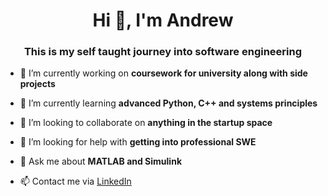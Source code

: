 <h1 align="center">Hi 👋, I'm Andrew</h1>
<h3 align="center">This is my self taught journey into software engineering</h3>

- 🔭 I’m currently working on **coursework for university along with side projects**

- 🌱 I’m currently learning **advanced Python, C++ and systems principles**

- 👯 I’m looking to collaborate on **anything in the startup space**

- 🤝 I’m looking for help with **getting into professional SWE**

- 💬 Ask me about **MATLAB and Simulink**

<!-- - 📄 See more on my <a href="https://mazalkov.co.uk/resume.pdf" target="_blank">resume</a> -->

- 📫 Contact me via <a href="https://linkedin.com/in/mazalkov" target="_blank">LinkedIn</a>
